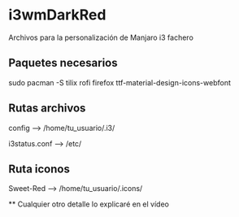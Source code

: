 # i3wmDarkRed
Archivos para la personalización de Manjaro i3 fachero 

## Paquetes necesarios 
sudo pacman -S tilix rofi firefox ttf-material-design-icons-webfont

## Rutas archivos 
config --> /home/tu_usuario/.i3/

i3status.conf --> /etc/

## Ruta iconos 
Sweet-Red --> /home/tu_usuario/.icons/

** Cualquier otro detalle lo explicaré en el vídeo 
